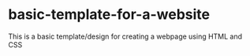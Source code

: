 # basic-template-for-a-website

This is a basic template/design for creating a webpage using HTML and CSS
